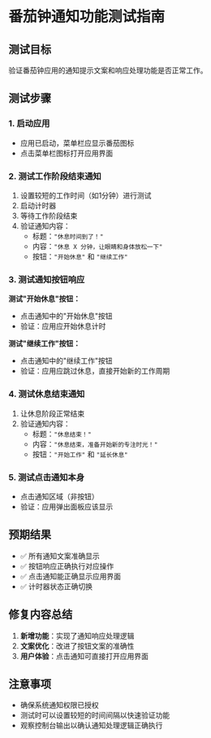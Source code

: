 # 番茄钟通知功能测试指南

## 测试目标
验证番茄钟应用的通知提示文案和响应处理功能是否正常工作。

## 测试步骤

### 1. 启动应用
- 应用已启动，菜单栏应显示番茄图标
- 点击菜单栏图标打开应用界面

### 2. 测试工作阶段结束通知
1. 设置较短的工作时间（如1分钟）进行测试
2. 启动计时器
3. 等待工作阶段结束
4. 验证通知内容：
   - 标题：`"休息时间到了！"`
   - 内容：`"休息 X 分钟，让眼睛和身体放松一下"`
   - 按钮：`"开始休息"` 和 `"继续工作"`

### 3. 测试通知按钮响应
**测试"开始休息"按钮：**
- 点击通知中的"开始休息"按钮
- 验证：应用应开始休息计时

**测试"继续工作"按钮：**
- 点击通知中的"继续工作"按钮  
- 验证：应用应跳过休息，直接开始新的工作周期

### 4. 测试休息结束通知
1. 让休息阶段正常结束
2. 验证通知内容：
   - 标题：`"休息结束！"`
   - 内容：`"休息结束，准备开始新的专注时光！"`
   - 按钮：`"开始工作"` 和 `"延长休息"`

### 5. 测试点击通知本身
- 点击通知区域（非按钮）
- 验证：应用弹出面板应该显示

## 预期结果
- ✅ 所有通知文案准确显示
- ✅ 按钮响应正确执行对应操作
- ✅ 点击通知能正确显示应用界面
- ✅ 计时器状态正确切换

## 修复内容总结
1. **新增功能**：实现了通知响应处理逻辑
2. **文案优化**：改进了按钮文案的准确性
3. **用户体验**：点击通知可直接打开应用界面

## 注意事项
- 确保系统通知权限已授权
- 测试时可以设置较短的时间间隔以快速验证功能
- 观察控制台输出以确认通知处理逻辑正确执行
